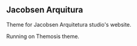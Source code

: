 Jacobsen Arquitura
------------------

Theme for Jacobsen Arquitetura studio's website.

Running on Themosis theme.